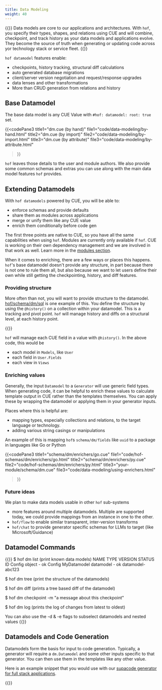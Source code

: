 ```yaml
---
title: Data Modeling
weight: 40
---
```


{{<lead>}}
Data models are core to our applications and architectures.
With `hof`, you specify their types, shapes, and relations using CUE
and will combine, checkpoint, and track history
as your data models and applications evolve.
They become the source of truth when generating or updating
code across yor technology stack or service fleet.
{{</lead>}}

`hof datamodel` features enable:

- checkpoints, history tracking, structural diff calculations
- auto generated database migrations
- client/server version negotiation and request/response upgrades
- data lenses and other transformations
- More than CRUD generation from relations and history

## Base Datamodel

The base data model is any CUE Value with
`#hof: datamodel: root: true` set.

{{<codePane3
    title1="dm.cue (by hand)"      file1="code/data-modeling/by-hand.html"
    title2="dm.cue (by import)"    file2="code/data-modeling/by-import.html"
    title3="dm.cue (by attribute)" file3="code/data-modeling/by-attribute.html"
>}}

`hof` leaves those details to the user and module authors.
We also provide some common schemas and extras you can use
along with the main data model features `hof` provides.


## Extending Datamodels

With `hof datamodels` powered by CUE, you will be able to:

- enforce schemas and provide defaults
- share them as modules across applications
- merge or unify them like any CUE value
- enrich them conditionally before code gen

The first three points are native to CUE,
so you have all the same capabilities when using `hof`.
Modules are currently only available if `hof`.
CUE is working on their own dependency management
and we are involved in that work as well.
Learn more in the [modules section](/modules/).

When it comes to enriching, there are a few ways or places this happens.
`hof`'s base datamodel doesn't provide any structure,
in part because there is not one to rule them all,
but also because we want to let users define their own
while still getting the checkpointing, history, and diff features.

### Providing structure

More often than not, you will want to
provide structure to the datamodel.
[hof/schema/dm/sql](https://github.com/hofstadter-io/hof/blob/_dev/schema/dm/sql/dm.cue) is one example of this.
You define the structure by using the `@history()`
on a collection within your datamodel.
This is a tracking and pivot point.
`hof` will manage history and diffs
on a structural level, at each history point.


{{<codePane title="providing-structure.cue" file="code/data-modeling/providing-structure.html" >}}

`hof` will manage each CUE field in a value with `@history()`.
In the above code, this would be

- each model in `Models`, like `User`
- each field in `User.Fields`
- each view in `Views`

### Enriching values

Generally, the input `Datamodel` to a `Generator` will use generic field types.
When generating code, it can be helpful to enrich these values to calculate
template output in CUE rather than the templates themselves.
You can apply these by wrapping the datamodel or applying them in your generator inputs.

Places where this is helpful are:

- mapping types, especially collections and relations, to the target language or technology.
- adding various string casings or manipulations

An example of this is mapping `hof`s `schema/dm/fields` like `uuid`
to a package in languages like Go or Python

{{<codePane3
    title1="schema/dm/enrichers/go.cue" file1="code/hof-schemas/dm/enrichers/go.html"
    title2="schema/dm/enrichers/py.cue" file2="code/hof-schemas/dm/enrichers/py.html"
    title3="your-module/schema/dm.cue"  file3="code/data-modeling/using-enrichers.html"
>}}


### Future ideas

We plan to make data models usable in other `hof` sub-systems

- more features around multiple datamodels. Multiple are supported today, we could provide mappings from an instance in one to the other.
- `hof/flow` to enable similar transparent, inter-version transforms
- `hof/chat` to provide generator specific schemas for LLMs to target (like Microsoft/Guidance)

## Datamodel Commands

{{<codeInner title="example command usage" lang="shell">}}
$ hof dm list   (print known data models)
NAME         TYPE       VERSION  STATUS  ID
Config       object     -        ok      Config
MyDatamodel  datamodel  -        ok      datamodel-abc123

$ hof dm tree   (print the structure of the datamodels)

$ hof dm diff   (prints a tree based diff of the datamodel)

$ hof dm checkpoint -m "a message about this checkpoint"

$ hof dm log    (prints the log of changes from latest to oldest)

You can also use the -d & -e flags to subselect datamodels and nested values
{{</codeInner>}}

## Datamodels and Code Generation

Datamodels form the basis for input to code generation.
Typically, a generator will require a `dm.Datamodel` and
some other inputs specific to that generator.
You can then use them in the templates like any other value.

<!--The [checkpointing & history](/data-modeling/checkpointing-and-history/) page will cover using these during code gen.-->

Here is an example snippet that you would use with our
[supacode generator for full stack applications](https://github.com/hofstadter-io/supacode).

{{<codePane title="using the supacode generator" file="code/data-modeling/dm-and-code-gen.html" >}}

